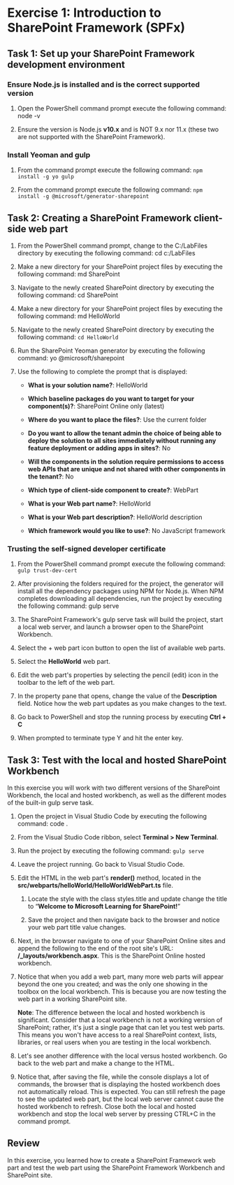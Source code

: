 ﻿# Exercise 1: Introduction to SharePoint Framework (SPFx)

## Task 1: Set up your SharePoint Framework development environment

### Ensure Node.js is installed and is the correct supported version

1. Open the PowerShell command prompt execute the following command: node -v

1. Ensure the version is Node.js **v10.x** and is NOT 9.x nor 11.x (these two are not supported with the SharePoint Framework).

### Install Yeoman and gulp

1. From the command prompt execute the following command: `npm install -g yo gulp`

1. From the command prompt execute the following command: `npm install -g @microsoft/generator-sharepoint`

## Task 2: Creating a SharePoint Framework client-side web part

1. From the PowerShell command prompt, change to the C:/LabFiles directory by executing the following command: cd c:/LabFiles

1. Make a new directory for your SharePoint project files by executing the following command: md SharePoint

1. Navigate to the newly created SharePoint directory by executing the following command: cd SharePoint

1. Make a new directory for your SharePoint project files by executing the following command: md HelloWorld

1. Navigate to the newly created SharePoint directory by executing the following command: `cd HelloWorld`

1. Run the SharePoint Yeoman generator by executing the following command: yo @microsoft/sharepoint

1. Use the following to complete the prompt that is displayed:

    - **What is your solution name?**: HelloWorld

    - **Which baseline packages do you want to target for your component(s)?**: SharePoint Online only (latest)

    - **Where do you want to place the files?**: Use the current folder

    - **Do you want to allow the tenant admin the choice of being able to deploy the solution to all sites immediately without running any feature deployment or adding apps in sites?**: No

    - **Will the components in the solution require permissions to access web APIs that are unique and not shared with other components in the tenant?**: No

    - **Which type of client-side component to create?**: WebPart

    - **What is your Web part name?**: HelloWorld

    - **What is your Web part description?**: HelloWorld description

    - **Which framework would you like to use?**: No JavaScript framework

### Trusting the self-signed developer certificate

1. From the PowerShell command prompt execute the following command: `gulp trust-dev-cert`

1. After provisioning the folders required for the project, the generator will install all the dependency packages using NPM for Node.js. When NPM completes downloading all dependencies, run the project by executing the following command: gulp serve

1. The SharePoint Framework's gulp serve task will build the project, start a local web server, and launch a browser open to the SharePoint Workbench.

1. Select the + web part icon button to open the list of available web parts.

1. Select the **HelloWorld** web part.

1. Edit the web part's properties by selecting the pencil (edit) icon in the toolbar to the left of the web part.

1. In the property pane that opens, change the value of the **Description** field. Notice how the web part updates as you make changes to the text.

1. Go back to PowerShell and stop the running process by executing **Ctrl + C**

1. When prompted to terminate type Y and hit the enter key.

## Task 3: Test with the local and hosted SharePoint Workbench

In this exercise you will work with two different versions of the SharePoint Workbench, the local and hosted workbench, as well as the different modes of the built-in gulp serve task.

1. Open the project in Visual Studio Code by executing the following command: code .

1. From the Visual Studio Code ribbon, select **Terminal > New Terminal**.

1. Run the project by executing the following command: `gulp serve`

1. Leave the project running. Go back to Visual Studio Code.

1. Edit the HTML in the web part's **render()** method, located in the **src/webparts/helloWorld/HelloWorldWebPart.ts** file.

    1. Locate the style with the class styles.title and update change the title to “**Welcome to Microsoft Learning for SharePoint!**”

    1. Save the project and then navigate back to the browser and notice your web part title value changes.

1. Next, in the browser navigate to one of your SharePoint Online sites and append the following to the end of the root site's URL: **/_layouts/workbench.aspx**. This is the SharePoint Online hosted workbench.

1. Notice that when you add a web part, many more web parts will appear beyond the one you created; and was the only one showing in the toolbox on the local workbench. This is because you are now testing the web part in a working SharePoint site.

    **Note**:
    The difference between the local and hosted workbench is significant. Consider that a local workbench is not a working version of SharePoint; rather, it's just a single page that can let you test web parts. This means you won't have access to a real SharePoint context, lists, libraries, or real users when you are testing in the local workbench.
1. Let's see another difference with the local versus hosted workbench. Go back to the web part and make a change to the HTML.

1. Notice that, after saving the file, while the console displays a lot of commands, the browser that is displaying the hosted workbench does not automatically reload. This is expected. You can still refresh the page to see the updated web part, but the local web server cannot cause the hosted workbench to refresh. Close both the local and hosted workbench and stop the local web server by pressing CTRL+C in the command prompt.

## Review

In this exercise, you learned how to create a SharePoint Framework web part and test the web part using the SharePoint Framework Workbench and SharePoint site.


